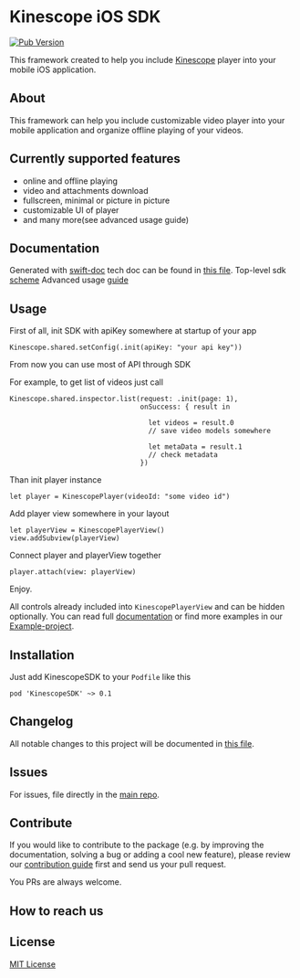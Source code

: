 # Kinescope iOS SDK

[![Pub Version](https://img.shields.io/badge/version-0.1-orange)](https://img.shields.io/badge/version-0.1-orange)

This framework created to help you include [Kinescope](https://kinescope.io/) player into your mobile iOS application.

<!-- TODO add logo here -->

## About

This framework can help you include customizable video player into your mobile application and organize offline playing of your videos.

## Currently supported features

- online and offline playing
- video and attachments download
- fullscreen, minimal or picture in picture
- customizable UI of player
- and many more(see advanced usage guide)

## Documentation

Generated with [swift-doc](https://github.com/SwiftDocOrg/swift-doc) tech doc can be found in [this file](./TechDoc.md).
Top-level sdk [scheme](/Resources/TopLevelScheme.png)
Advanced usage [guide](./AdvancedGuide.md)

## Usage

First of all, init SDK with apiKey somewhere at startup of your app

```
Kinescope.shared.setConfig(.init(apiKey: "your api key"))
```

From now you can use most of API through SDK

For example, to get list of videos just call
```
Kinescope.shared.inspector.list(request: .init(page: 1),
                                onSuccess: { result in

                                  let videos = result.0
                                  // save video models somewhere

                                  let metaData = result.1
                                  // check metadata
                                })
```

Than init player instance

```
let player = KinescopePlayer(videoId: "some video id")
```

Add player view somewhere in your layout

```
let playerView = KinescopePlayerView()
view.addSubview(playerView)
```

Connect player and playerView together

```
player.attach(view: playerView)
```

Enjoy.

All controls already included into `KinescopePlayerView` and can be hidden optionally.
You can read full [documentation](./DOCUMENTATION.md) or find more examples in our [Example-project](/Example).  

## Installation

Just add KinescopeSDK to your `Podfile` like this

```
pod 'KinescopeSDK' ~> 0.1
```

## Changelog

All notable changes to this project will be documented in [this file](./CHANGELOG.md).

## Issues

For issues, file directly in the [main repo](https://github.com/surfstudio/ios-kinescope-sdk).

## Contribute

If you would like to contribute to the package (e.g. by improving the documentation, solving a bug or adding a cool new feature), please review our [contribution guide](CONTRIBUTING.md) first and send us your pull request.

You PRs are always welcome.

## How to reach us

<!-- TODO add some channel of communication  -->

## License

[MIT License](LICENSE)
